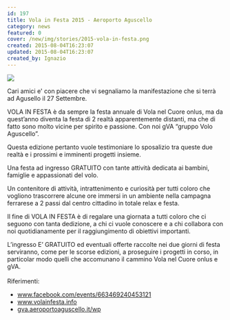 ```yaml
---
id: 197
title: Vola in Festa 2015 - Aeroporto Aguscello
category: news
featured: 0
cover: /new/img/stories/2015-vola-in-festa.png
created: 2015-08-04T16:23:07
updated: 2015-08-04T16:23:07
created_by: Ignazio
---
```


<img class="float-start mr-3 w-[350px]" src="/new/img/stories/2015-vola-in-festa.png"/>

Cari amici e' con piacere che vi segnaliamo la manifestazione che si terrà ad Agusello il 27 Settembre.

VOLA IN FESTA è da sempre la festa annuale di Vola nel Cuore onlus, ma da quest’anno diventa la festa di 2 realtà apparentemente distanti, ma che di fatto sono molto vicine per spirito e passione. Con noi gVA “gruppo Volo Aguscello”.

Questa edizione pertanto vuole testimoniare lo sposalizio tra queste due realtà e i prossimi e imminenti progetti insieme.

Una festa ad ingresso GRATUITO con tante attività dedicata ai bambini, famiglie e appassionati del volo.

Un contenitore di attività, intrattenimento e curiosità per tutti coloro che vogliono trascorrere alcune ore immersi in un ambiente nella campagna ferrarese a 2 passi dal centro cittadino in totale relax e festa.

Il fine di VOLA IN FESTA è di regalare una giornata a tutti coloro che ci seguono con tanta dedizione, a chi ci vuole conoscere e a chi collabora con noi quotidianamente per il raggiungimento di obiettivi importanti.

L’ingresso E’ GRATUITO ed eventuali offerte raccolte nei due giorni di festa serviranno, come per le scorse edizioni, a proseguire i progetti in corso, in particolar modo quelli che accomunano il cammino Vola nel Cuore onlus e gVA.<br />
<br />
Riferimenti:

- <a href="http://www.webproxy.net/view?q=https%3A%2F%2Fwww.facebook.com%2Fevents%2F663469240453121%2F" target="_blank">www.facebook.com/events/663469240453121</a>
- <a href="http://www.webproxy.net/view?q=http%3A%2F%2Fwww.volainfesta.info%2F" target="_blank">www.volainfesta.info</a>
- <a href="http://www.webproxy.net/view?q=http%3A%2F%2Fgva.aeroportoaguscello.it%2Fwp%2F" target="_blank">gva.aeroportoaguscello.it/wp</a>
